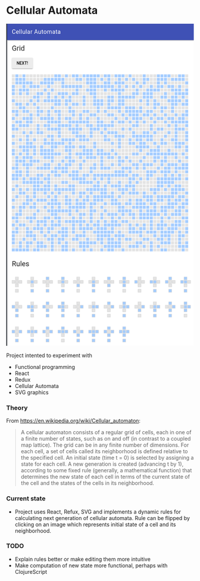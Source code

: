 Cellular Automata
=================

![Screenshot](https://raw.githubusercontent.com/drola/cellular-automata/master/docs/screenshot.png)

Project intented to experiment with

 - Functional programming
 - React
 - Redux
 - Cellular Automata
 - SVG graphics
 

### Theory

From https://en.wikipedia.org/wiki/Cellular_automaton:
<blockquote cite="https://en.wikipedia.org/wiki/Cellular_automaton">
	A cellular automaton consists of a regular grid of cells, each in one of a finite number of states, such as on and off (in contrast to a coupled map lattice). The grid can be in any finite number of dimensions. For each cell, a set of cells called its neighborhood is defined relative to the specified cell. An initial state (time t = 0) is selected by assigning a state for each cell. A new generation is created (advancing t by 1), according to some fixed rule (generally, a mathematical function) that determines the new state of each cell in terms of the current state of the cell and the states of the cells in its neighborhood.
</blockquote>

### Current state

 - Project uses React, Refux, SVG and implements a dynamic rules for calculating next generation of cellular automata. Rule can be flipped by clicking on an image which represents initial state of a cell and its neighborhood.
 
 
### TODO

 - Explain rules better or make editing them more intuitive
 - Make computation of new state more functional, perhaps with ClojureScript
 
 
